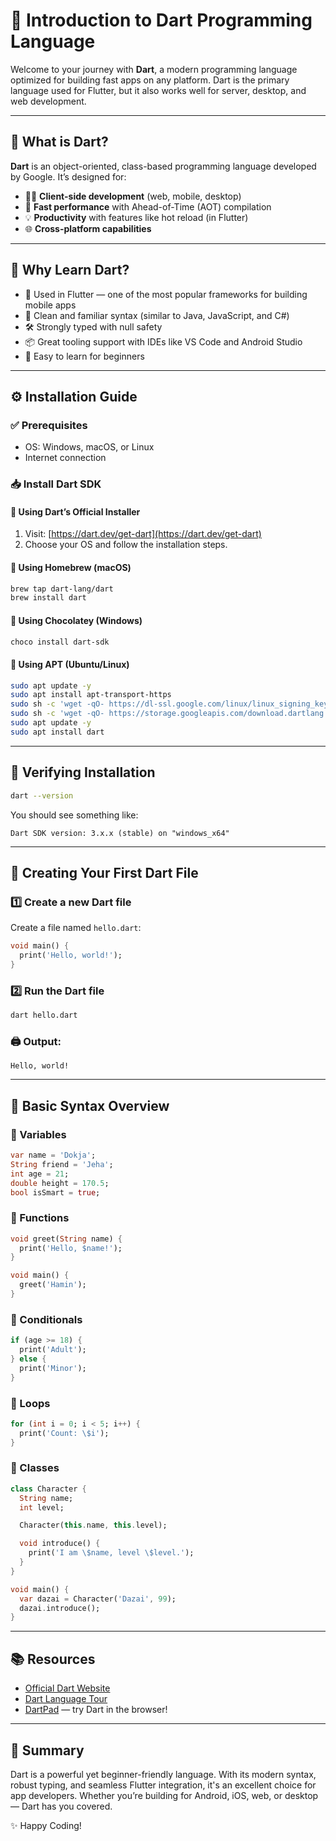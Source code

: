 # 🐬 Introduction to Dart Programming Language

Welcome to your journey with **Dart**, a modern programming language optimized for building fast apps on any platform. Dart is the primary language used for Flutter, but it also works well for server, desktop, and web development.

---

## 📌 What is Dart?

**Dart** is an object-oriented, class-based programming language developed by Google. It’s designed for:

* 🧑‍💻 **Client-side development** (web, mobile, desktop)
* 🚀 **Fast performance** with Ahead-of-Time (AOT) compilation
* 💡 **Productivity** with features like hot reload (in Flutter)
* 🌐 **Cross-platform capabilities**

---

## 🧠 Why Learn Dart?

* 💖 Used in Flutter — one of the most popular frameworks for building mobile apps
* 🧹 Clean and familiar syntax (similar to Java, JavaScript, and C#)
* 🛠 Strongly typed with null safety
* 📦 Great tooling support with IDEs like VS Code and Android Studio
* 🌱 Easy to learn for beginners

---

## ⚙️ Installation Guide

### ✅ Prerequisites

* OS: Windows, macOS, or Linux
* Internet connection

### 📥 Install Dart SDK

#### 🔸 **Using Dart’s Official Installer**

1. Visit: [https://dart.dev/get-dart](https://dart.dev/get-dart)
2. Choose your OS and follow the installation steps.

#### 🔸 **Using Homebrew (macOS)**

```bash
brew tap dart-lang/dart
brew install dart
```

#### 🔸 **Using Chocolatey (Windows)**

```bash
choco install dart-sdk
```

#### 🔸 **Using APT (Ubuntu/Linux)**

```bash
sudo apt update -y
sudo apt install apt-transport-https
sudo sh -c 'wget -qO- https://dl-ssl.google.com/linux/linux_signing_key.pub | apt-key add -'
sudo sh -c 'wget -qO- https://storage.googleapis.com/download.dartlang.org/linux/debian/dart_stable.list > /etc/apt/sources.list.d/dart_stable.list'
sudo apt update -y
sudo apt install dart
```

---

## 🧪 Verifying Installation

```bash
dart --version
```

You should see something like:

```
Dart SDK version: 3.x.x (stable) on "windows_x64"
```

---

## 🧰 Creating Your First Dart File

### 1️⃣ Create a new Dart file

Create a file named `hello.dart`:

```dart
void main() {
  print('Hello, world!');
}
```

### 2️⃣ Run the Dart file

```bash
dart hello.dart
```

### 🖨 Output:

```
Hello, world!
```

---

## 🧱 Basic Syntax Overview

### 🔹 Variables

```dart
var name = 'Dokja';
String friend = 'Jeha';
int age = 21;
double height = 170.5;
bool isSmart = true;
```

### 🔹 Functions

```dart
void greet(String name) {
  print('Hello, $name!');
}

void main() {
  greet('Hamin');
}
```

### 🔹 Conditionals

```dart
if (age >= 18) {
  print('Adult');
} else {
  print('Minor');
}
```

### 🔹 Loops

```dart
for (int i = 0; i < 5; i++) {
  print('Count: \$i');
}
```

### 🔹 Classes

```dart
class Character {
  String name;
  int level;

  Character(this.name, this.level);

  void introduce() {
    print('I am \$name, level \$level.');
  }
}

void main() {
  var dazai = Character('Dazai', 99);
  dazai.introduce();
}
```

---

## 📚 Resources

* [Official Dart Website](https://dart.dev)
* [Dart Language Tour](https://dart.dev/guides/language/language-tour)
* [DartPad](https://dartpad.dev/) — try Dart in the browser!

---

## 🎯 Summary

Dart is a powerful yet beginner-friendly language. With its modern syntax, robust typing, and seamless Flutter integration, it's an excellent choice for app developers. Whether you’re building for Android, iOS, web, or desktop — Dart has you covered.

✨ Happy Coding!

